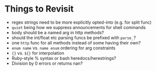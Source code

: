 # Things to Revisit

- regex strings need to be more explicitly opted-into (e.g. for split func)
- `quiet` being how we suppress announcements for shell commands
- body should be a named arg in http methods?
- should the int/float etc parsing funcs be prefixed with `parse_`?
- one `http` func for all methods instead of some having their own?
- `enum name` vs. `name enum` ordering for arg constraints
- `{}` vs. `${}` for interpolation
- Ruby-style % syntax or bash heredocs/herestrings?
- Division by 0 errors or returns nan?
